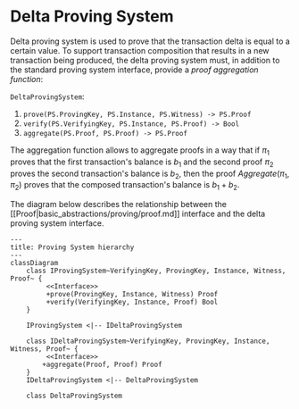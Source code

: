 # Delta Proving System

Delta proving system is used to prove that the transaction delta is equal to a certain value. To support transaction composition that results in a new transaction being produced, the delta proving system must, in addition to the standard proving system interface, provide a *proof aggregation function*:
<!--ᚦ«wikilink to transaction delta desirable»-->
<!--ᚦ«
", in addition to the standard proving system interface, provide a *proof aggregation function*"
→
"extends the [[Proving system|proving system interface]] with method *aggregate* that aggregates delta proofs of two transactions."
»-->

`DeltaProvingSystem`:

1. `prove(PS.ProvingKey, PS.Instance, PS.Witness) -> PS.Proof`
2. `verify(PS.VerifyingKey, PS.Instance, PS.Proof) -> Bool`
3. `aggregate(PS.Proof, PS.Proof) -> PS.Proof`<!--ᚦ«to double check: proof aggregation does not need any of the ProvingKey, Instance or Witnesses?»-->

The aggregation function allows to aggregate proofs in a way that if $\pi_1$ proves that the first transaction's balance is $b_1$ and the second proof $\pi_2$ proves the second transaction's balance is $b_2$, then the proof $Aggregate(\pi_1, \pi_2)$ proves that the composed transaction's balance is $b_1 + b_2$.
<!--ᚦ«This should be including kind distinctness.»-->

The diagram below describes the relationship between the [[Proof|basic_abstractions/proving/proof.md]] interface and the delta proving system interface.
<!--ᚦ«This sentence seems not to fit the picture»-->

``` mermaid
---
title: Proving System hierarchy
---
classDiagram
    class IProvingSystem~VerifyingKey, ProvingKey, Instance, Witness, Proof~ {
         <<Interface>>
         +prove(ProvingKey, Instance, Witness) Proof
         +verify(VerifyingKey, Instance, Proof) Bool
    }

    IProvingSystem <|-- IDeltaProvingSystem

    class IDeltaProvingSystem~VerifyingKey, ProvingKey, Instance, Witness, Proof~ {
         <<Interface>>
        +aggregate(Proof, Proof) Proof
    }
    IDeltaProvingSystem <|-- DeltaProvingSystem

    class DeltaProvingSystem
```
<!--ᚦtags:reviewed,consistent,nits-->
